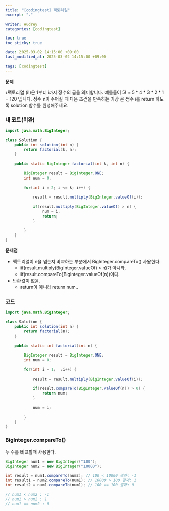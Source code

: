 ```yaml
---
title: "[codingtest] 팩토리얼"
excerpt: "."

writer: Audrey
categories: [codingtest]

toc: true
toc_sticky: true

date: 2025-03-02 14:15:00 +09:00
last_modified_at: 2025-03-02 14:15:00 +09:00

tags: [codingtest]
---
```

**문제**

`i`팩토리얼 (i!)은 1부터 i까지 정수의 곱을 의미합니다. 예를들어 5! = 5 * 4 * 3 * 2 * 1 = 120 입니다. 정수 n이 주어질 때 다음 조건을 만족하는 가장 큰 정수 i를 return 하도록 solution 함수를 완성해주세요.

### 내 코드(미완)

```java
import java.math.BigInteger;

class Solution {
    public int solution(int n) {
        return factorial(k, n);
    }
    
    public static BigInteger factorial(int k, int n) {
        
        BigInteger result = BigInteger.ONE;
        int num = 0;
        
        for(int i = 2; i <= k; i++) {
            
            result = result.multiply(BigInteger.valueOf(i));
            
            if(result.multiply(BigInteger.valueOf) > n) {
                num = i;
                return;
            }
            
        }
    }
}
```

**문제점**

- 팩토리얼이 n을 넘는지 비교하는 부분에서 BigInteger.compareTo() 사용한다.
    - if(result.multiply(BigInteger.valueOf) > n)가 아니라,
    - if(result.compareTo(BigInteger.valueOf(n))이다.
- 반환값이 없음.
    - return이 아니라 return num..

### 코드

```java
import java.math.BigInteger;

class Solution {
    public int solution(int n) {
        return factorial(n);
    }
    
    public static int factorial(int n) {
        
        BigInteger result = BigInteger.ONE;
        int num = 0;
        
        for(int i = 1;  ;i++) {
            
            result = result.multiply(BigInteger.valueOf(i));
            
            if(result.compareTo(BigInteger.valueOf(n)) > 0) {
                return num;
            }
            
            num = i;
            
        }
    }
}
```

### BigInteger.compareTo()

두 수를 비교할때 사용한다.

```java
BigInteger num1 = new BigInteger("100");
BigInteger num2 = new BigInteger("10000");

int result = num1.compareTo(num2); // 100 < 10000 결과: -1
int result1 = num2.compareTo(num1); // 10000 > 100 결과: 1
int result2 = num1.compareTo(num1); // 100 == 100 결과: 0

// num1 < num2 : -1
// num1 > num2 : 1
// num1 == num2 : 0
```